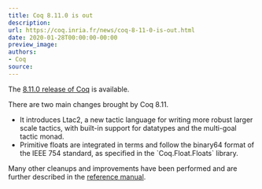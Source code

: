 ```yaml
---
title: Coq 8.11.0 is out
description:
url: https://coq.inria.fr/news/coq-8-11-0-is-out.html
date: 2020-01-28T00:00:00-00:00
preview_image:
authors:
- Coq
source:
---
```



<p>The <a href="https://github.com/coq/coq/releases/tag/V8.11.0">8.11.0 release of Coq</a> is available.</p>

<p>There are two main changes brought by Coq 8.11.</p>
<ul>
<li>It introduces Ltac2, a new tactic language for writing more robust larger scale
tactics, with built-in support for datatypes and the multi-goal tactic monad.</li>
<li>Primitive floats are integrated in terms and follow the binary64 format
of the IEEE 754 standard, as specified in the `Coq.Float.Floats` library.</li>
</ul>

<p>
Many other cleanups and improvements have been performed and are further described in
the <a href="https://coq.github.io/doc/v8.11/refman/changes.html#version-8-11">reference manual</a>.
</p>


 

